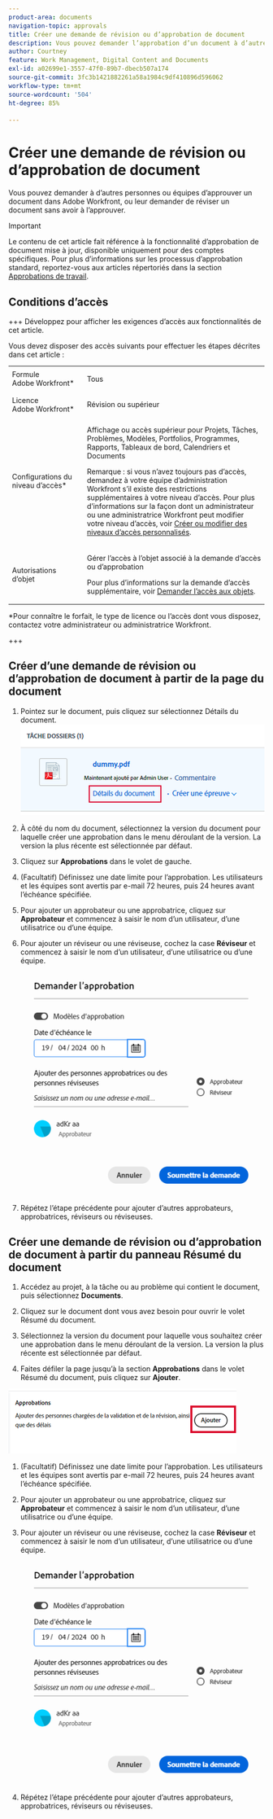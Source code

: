 ```yaml
---
product-area: documents
navigation-topic: approvals
title: Créer une demande de révision ou d’approbation de document
description: Vous pouvez demander l’approbation d’un document à d’autres utilisateurs et utilisatrices dans Adobe Workfront.
author: Courtney
feature: Work Management, Digital Content and Documents
exl-id: a02699e1-3557-47f0-89b7-dbecb507a174
source-git-commit: 3fc3b1421882261a58a1984c9df410896d596062
workflow-type: tm+mt
source-wordcount: '504'
ht-degree: 85%

---
```


# Créer une demande de révision ou d’approbation de document

Vous pouvez demander à d’autres personnes ou équipes d’approuver un document dans Adobe Workfront, ou leur demander de réviser un document sans avoir à l’approuver.

>[!IMPORTANT]
>
>Le contenu de cet article fait référence à la fonctionnalité d’approbation de document mise à jour, disponible uniquement pour des comptes spécifiques. Pour plus d’informations sur les processus d’approbation standard, reportez-vous aux articles répertoriés dans la section [Approbations de travail](/help/quicksilver/review-and-approve-work/manage-approvals/manage-approvals.md).

## Conditions d’accès

+++ Développez pour afficher les exigences d’accès aux fonctionnalités de cet article.


Vous devez disposer des accès suivants pour effectuer les étapes décrites dans cet article :

<table style="table-layout:auto"> 
 <col> 
 <col> 
 <tbody> 
  <tr> 
   <td role="rowheader">Formule Adobe Workfront*</td> 
   <td> <p>Tous</p> </td> 
  </tr> 
  <tr> 
   <td role="rowheader">Licence Adobe Workfront*</td>  
   <td> <p>Révision ou supérieur</p> </td> 
  </tr> 
  <tr> 
   <td role="rowheader">Configurations du niveau d’accès*</td> 
   <td> <p>Affichage ou accès supérieur pour Projets, Tâches, Problèmes, Modèles, Portfolios, Programmes, Rapports, Tableaux de bord, Calendriers et Documents</p> <p>Remarque : si vous n’avez toujours pas d’accès, demandez à votre équipe d’administration Workfront s’il existe des restrictions supplémentaires à votre niveau d’accès. Pour plus d’informations sur la façon dont un administrateur ou une administratrice Workfront peut modifier votre niveau d’accès, voir <a href="/help/quicksilver/administration-and-setup/add-users/configure-and-grant-access/create-modify-access-levels.md" class="MCXref xref">Créer ou modifier des niveaux d’accès personnalisés</a>.</p> </td> 
  </tr>
  <tr> 
   <td role="rowheader">Autorisations d’objet</td> 
   <td> <p>Gérer l’accès à l’objet associé à la demande d’accès ou d’approbation </p> <p>Pour plus d’informations sur la demande d’accès supplémentaire, voir <a href="/help/quicksilver/workfront-basics/grant-and-request-access-to-objects/request-access.md" class="MCXref xref">Demander l’accès aux objets</a>.</p> </td> 
  </tr> 
 </tbody> 
</table>

&#42;Pour connaître le forfait, le type de licence ou l’accès dont vous disposez, contactez votre administrateur ou administratrice Workfront.

+++

## Créer d’une demande de révision ou d’approbation de document à partir de la page du document

1. Pointez sur le document, puis cliquez sur sélectionnez Détails du document.
   ![&#x200B; Détails du document &#x200B;](assets/doc-details.png)

1. À côté du nom du document, sélectionnez la version du document pour laquelle créer une approbation dans le menu déroulant de la version. La version la plus récente est sélectionnée par défaut.

1. Cliquez sur **Approbations** dans le volet de gauche.

1. (Facultatif) Définissez une date limite pour l’approbation. Les utilisateurs et les équipes sont avertis par e-mail 72 heures, puis 24 heures avant l’échéance spécifiée.

1. Pour ajouter un approbateur ou une approbatrice, cliquez sur **Approbateur** et commencez à saisir le nom d’un utilisateur, d’une utilisatrice ou d’une équipe.

1. Pour ajouter un réviseur ou une réviseuse, cochez la case **Réviseur** et commencez à saisir le nom d’un utilisateur, d’une utilisatrice ou d’une équipe.

   ![Ajouter un approbateur et une date limite](assets/add-approver-and-deadline.png)

1. Répétez l’étape précédente pour ajouter d’autres approbateurs, approbatrices, réviseurs ou réviseuses.

## Créer une demande de révision ou d’approbation de document à partir du panneau Résumé du document

1. Accédez au projet, à la tâche ou au problème qui contient le document, puis sélectionnez **Documents**.

1. Cliquez sur le document dont vous avez besoin pour ouvrir le volet Résumé du document.

1. Sélectionnez la version du document pour laquelle vous souhaitez créer une approbation dans le menu déroulant de la version. La version la plus récente est sélectionnée par défaut.

1. Faites défiler la page jusqu’à la section **Approbations** dans le volet Résumé du document, puis cliquez sur **Ajouter**.

![Ajouter des approbateurs dans le résumé du document](assets/doc-summary-add-approvers.png)

1. (Facultatif) Définissez une date limite pour l’approbation. Les utilisateurs et les équipes sont avertis par e-mail 72 heures, puis 24 heures avant l’échéance spécifiée.

1. Pour ajouter un approbateur ou une approbatrice, cliquez sur **Approbateur** et commencez à saisir le nom d’un utilisateur, d’une utilisatrice ou d’une équipe.

1. Pour ajouter un réviseur ou une réviseuse, cochez la case **Réviseur** et commencez à saisir le nom d’un utilisateur, d’une utilisatrice ou d’une équipe.

   ![Ajouter un approbateur et une date limite](assets/add-approver-and-deadline.png)

1. Répétez l’étape précédente pour ajouter d’autres approbateurs, approbatrices, réviseurs ou réviseuses.





<!--
## Resubmit an approval on a new version

Document approval decisions are not automatically reset when you upload a new version. For example, if your document is approved with changes, the decision will show "changes" as the decision, even if you upload a new version with the specified changes. You can clear the decision on a new version if you manually resubmit the approval.

1. Go to the project, task, or issue that contains the document, then select **Documents**.
1. Find the document you need.

1. Scroll down to the **Approvals** section in the Summary, click the More icon, then click Resubmit.

   ![Resubmit approval](assets/nwe-resubmit-approval-350x149.png)
-->
